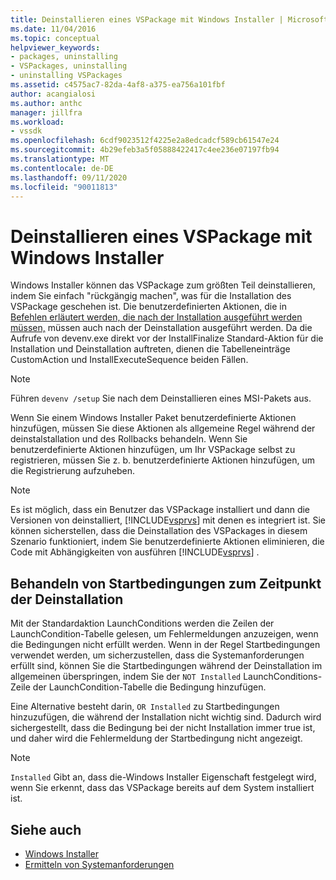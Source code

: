 ```yaml
---
title: Deinstallieren eines VSPackage mit Windows Installer | Microsoft-Dokumentation
ms.date: 11/04/2016
ms.topic: conceptual
helpviewer_keywords:
- packages, uninstalling
- VSPackages, uninstalling
- uninstalling VSPackages
ms.assetid: c4575ac7-82da-4af8-a375-ea756a101fbf
author: acangialosi
ms.author: anthc
manager: jillfra
ms.workload:
- vssdk
ms.openlocfilehash: 6cdf9023512f4225e2a8edcadcf589cb61547e24
ms.sourcegitcommit: 4b29efeb3a5f05888422417c4ee236e07197fb94
ms.translationtype: MT
ms.contentlocale: de-DE
ms.lasthandoff: 09/11/2020
ms.locfileid: "90011813"
---
```

# <a name="uninstalling-a-vspackage-with-windows-installer"></a>Deinstallieren eines VSPackage mit Windows Installer
Windows Installer können das VSPackage zum größten Teil deinstallieren, indem Sie einfach "rückgängig machen", was für die Installation des VSPackage geschehen ist. Die benutzerdefinierten Aktionen, die in [Befehlen erläutert werden, die nach der Installation ausgeführt werden müssen,](../../extensibility/internals/commands-that-must-be-run-after-installation.md) müssen auch nach der Deinstallation ausgeführt werden. Da die Aufrufe von devenv.exe direkt vor der InstallFinalize Standard-Aktion für die Installation und Deinstallation auftreten, dienen die Tabelleneinträge CustomAction und InstallExecuteSequence beiden Fällen.

> [!NOTE]
> Führen `devenv /setup` Sie nach dem Deinstallieren eines MSI-Pakets aus.

 Wenn Sie einem Windows Installer Paket benutzerdefinierte Aktionen hinzufügen, müssen Sie diese Aktionen als allgemeine Regel während der deinstalstallation und des Rollbacks behandeln. Wenn Sie benutzerdefinierte Aktionen hinzufügen, um Ihr VSPackage selbst zu registrieren, müssen Sie z. b. benutzerdefinierte Aktionen hinzufügen, um die Registrierung aufzuheben.

> [!NOTE]
> Es ist möglich, dass ein Benutzer das VSPackage installiert und dann die Versionen von deinstalliert, [!INCLUDE[vsprvs](../../code-quality/includes/vsprvs_md.md)] mit denen es integriert ist. Sie können sicherstellen, dass die Deinstallation des VSPackages in diesem Szenario funktioniert, indem Sie benutzerdefinierte Aktionen eliminieren, die Code mit Abhängigkeiten von ausführen [!INCLUDE[vsprvs](../../code-quality/includes/vsprvs_md.md)] .

## <a name="handling-launch-conditions-at-uninstall-time"></a>Behandeln von Startbedingungen zum Zeitpunkt der Deinstallation
 Mit der Standardaktion LaunchConditions werden die Zeilen der LaunchCondition-Tabelle gelesen, um Fehlermeldungen anzuzeigen, wenn die Bedingungen nicht erfüllt werden. Wenn in der Regel Startbedingungen verwendet werden, um sicherzustellen, dass die Systemanforderungen erfüllt sind, können Sie die Startbedingungen während der Deinstallation im allgemeinen überspringen, indem Sie der `NOT Installed` LaunchConditions-Zeile der LaunchCondition-Tabelle die Bedingung hinzufügen.

 Eine Alternative besteht darin, `OR Installed` zu Startbedingungen hinzuzufügen, die während der Installation nicht wichtig sind. Dadurch wird sichergestellt, dass die Bedingung bei der nicht Installation immer true ist, und daher wird die Fehlermeldung der Startbedingung nicht angezeigt.

> [!NOTE]
> `Installed` Gibt an, dass die-Windows Installer Eigenschaft festgelegt wird, wenn Sie erkennt, dass das VSPackage bereits auf dem System installiert ist.

## <a name="see-also"></a>Siehe auch
- [Windows Installer](/previous-versions/ee231230(v=vs.100))
- [Ermitteln von Systemanforderungen](../../extensibility/internals/detecting-system-requirements.md)
